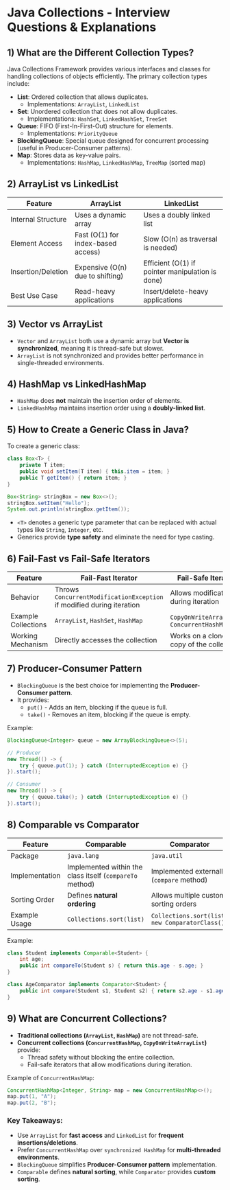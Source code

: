 # Java Collections - Interview Questions & Explanations

## 1) What are the Different Collection Types?

Java Collections Framework provides various interfaces and classes for handling collections of objects efficiently. The primary collection types include:

- **List**: Ordered collection that allows duplicates.
  - Implementations: `ArrayList`, `LinkedList`
- **Set**: Unordered collection that does not allow duplicates.
  - Implementations: `HashSet`, `LinkedHashSet`, `TreeSet`
- **Queue**: FIFO (First-In-First-Out) structure for elements.
  - Implementations: `PriorityQueue`
- **BlockingQueue**: Special queue designed for concurrent processing (useful in Producer-Consumer patterns).
- **Map**: Stores data as key-value pairs.
  - Implementations: `HashMap`, `LinkedHashMap`, `TreeMap` (sorted map)

## 2) ArrayList vs LinkedList

| Feature          | ArrayList | LinkedList |
|-----------------|-----------|------------|
| Internal Structure | Uses a dynamic array | Uses a doubly linked list |
| Element Access | Fast (O(1) for index-based access) | Slow (O(n) as traversal is needed) |
| Insertion/Deletion | Expensive (O(n) due to shifting) | Efficient (O(1) if pointer manipulation is done) |
| Best Use Case | Read-heavy applications | Insert/delete-heavy applications |

## 3) Vector vs ArrayList

- `Vector` and `ArrayList` both use a dynamic array but **Vector is synchronized**, meaning it is thread-safe but slower.
- `ArrayList` is not synchronized and provides better performance in single-threaded environments.

## 4) HashMap vs LinkedHashMap

- `HashMap` does **not** maintain the insertion order of elements.
- `LinkedHashMap` maintains insertion order using a **doubly-linked list**.

## 5) How to Create a Generic Class in Java?

To create a generic class:

```java
class Box<T> {
    private T item;
    public void setItem(T item) { this.item = item; }
    public T getItem() { return item; }
}

Box<String> stringBox = new Box<>();
stringBox.setItem("Hello");
System.out.println(stringBox.getItem());
```

- `<T>` denotes a generic type parameter that can be replaced with actual types like `String`, `Integer`, etc.
- Generics provide **type safety** and eliminate the need for type casting.

## 6) Fail-Fast vs Fail-Safe Iterators

| Feature | Fail-Fast Iterator | Fail-Safe Iterator |
|---------|------------------|------------------|
| Behavior | Throws `ConcurrentModificationException` if modified during iteration | Allows modification during iteration |
| Example Collections | `ArrayList`, `HashSet`, `HashMap` | `CopyOnWriteArrayList`, `ConcurrentHashMap` |
| Working Mechanism | Directly accesses the collection | Works on a cloned copy of the collection |

## 7) Producer-Consumer Pattern

- `BlockingQueue` is the best choice for implementing the **Producer-Consumer pattern**.
- It provides:
  - `put()` - Adds an item, blocking if the queue is full.
  - `take()` - Removes an item, blocking if the queue is empty.

Example:

```java
BlockingQueue<Integer> queue = new ArrayBlockingQueue<>(5);

// Producer
new Thread(() -> {
    try { queue.put(1); } catch (InterruptedException e) {}
}).start();

// Consumer
new Thread(() -> {
    try { queue.take(); } catch (InterruptedException e) {}
}).start();
```

## 8) Comparable vs Comparator

| Feature | Comparable | Comparator |
|---------|------------|------------|
| Package | `java.lang` | `java.util` |
| Implementation | Implemented within the class itself (`compareTo` method) | Implemented externally (`compare` method) |
| Sorting Order | Defines **natural ordering** | Allows multiple custom sorting orders |
| Example Usage | `Collections.sort(list)` | `Collections.sort(list, new ComparatorClass())` |

Example:

```java
class Student implements Comparable<Student> {
    int age;
    public int compareTo(Student s) { return this.age - s.age; }
}

class AgeComparator implements Comparator<Student> {
    public int compare(Student s1, Student s2) { return s2.age - s1.age; }
}
```

## 9) What are Concurrent Collections?

- **Traditional collections (`ArrayList`, `HashMap`)** are not thread-safe.
- **Concurrent collections (`ConcurrentHashMap`, `CopyOnWriteArrayList`)** provide:
  - Thread safety without blocking the entire collection.
  - Fail-safe iterators that allow modifications during iteration.

Example of `ConcurrentHashMap`:

```java
ConcurrentHashMap<Integer, String> map = new ConcurrentHashMap<>();
map.put(1, "A");
map.put(2, "B");
```

### Key Takeaways:
- Use `ArrayList` for **fast access** and `LinkedList` for **frequent insertions/deletions**.
- Prefer `ConcurrentHashMap` over `synchronized HashMap` for **multi-threaded environments**.
- `BlockingQueue` simplifies **Producer-Consumer pattern** implementation.
- `Comparable` defines **natural sorting**, while `Comparator` provides **custom sorting**.
